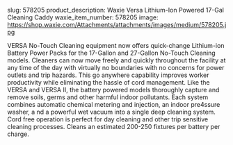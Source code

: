 slug: 578205
product_description: Waxie Versa Lithium-Ion Powered 17-Gal Cleaning Caddy
waxie_item_number: 578205
image: https://shop.waxie.com/Attachments/attachments/images/medium/578205.jpg

VERSA No-Touch Cleaning equipment now offers quick-change Lithium-ion Battery Power Packs for the 17-Gallon and 27-Gallon No-Touch Cleaning models. Cleaners can now move freely and quickly throughout the facility at any time of the day with virtually no boundaries with no concerns for power outlets and trip hazards. This go anywhere capability improves worker productivity while eliminating the hassle of cord management. Like the VERSA and VERSA II, the battery powered models thoroughly capture and remove soils, germs and other harmful indoor pollutants. Each system combines automatic chemical metering and injection, an indoor pre4ssure washer, a nd a powerful wet vacuum into a single deep cleaning system. Cord free operation is perfect for day cleaning and other trip sensitive cleaning processes. Cleans an estimated 200-250 fixtures per battery per charge.
